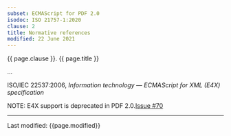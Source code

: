 ```yaml
---
subset: ECMAScript for PDF 2.0
isodoc: ISO 21757-1:2020
clause: 2
title: Normative references
modified: 22 June 2021
---
```

<link rel="stylesheet" href="../assets/iso-style.css">
<div class="isostyle">


<p class="fake-h1">{{ page.clause }}. {{ page.title }}</p>

<p>...</p>

<p>ISO/IEC 22537:2006, <i>Information technology — ECMAScript for XML (E4X) specification</i></p>
<p>
  <span class="new-text">NOTE: E4X support is deprecated in PDF 2.0.<span class="new-tooltiptext"><a href="https://github.com/pdf-association/pdf-issues/issues/70" target="_blank">Issue #70</a></span></span>
</p>

</div>

<hr>
<p class="footnote">Last modified: {{page.modified}}</p>
